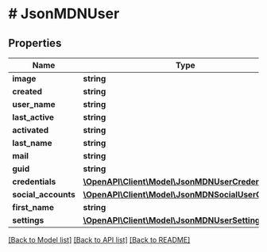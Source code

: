 # # JsonMDNUser

## Properties

Name | Type | Description | Notes
------------ | ------------- | ------------- | -------------
**image** | **string** |  | [optional] 
**created** | **string** |  | [optional] 
**user_name** | **string** |  | [optional] 
**last_active** | **string** |  | [optional] 
**activated** | **string** |  | [optional] 
**last_name** | **string** |  | [optional] 
**mail** | **string** |  | [optional] 
**guid** | **string** |  | [optional] 
**credentials** | [**\OpenAPI\Client\Model\JsonMDNUserCredentials**](JsonMDNUserCredentials.md) |  | [optional] 
**social_accounts** | [**\OpenAPI\Client\Model\JsonMDNSocialUserObject[]**](JsonMDNSocialUserObject.md) |  | [optional] 
**first_name** | **string** |  | [optional] 
**settings** | [**\OpenAPI\Client\Model\JsonMDNUserSetting[]**](JsonMDNUserSetting.md) |  | [optional] 

[[Back to Model list]](../../README.md#documentation-for-models) [[Back to API list]](../../README.md#documentation-for-api-endpoints) [[Back to README]](../../README.md)


